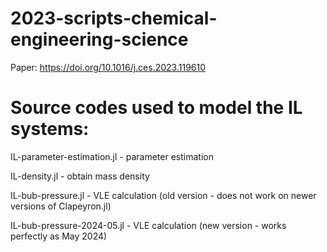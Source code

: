 # 2023-scripts-chemical-engineering-science
Paper: https://doi.org/10.1016/j.ces.2023.119610

# Source codes used to model the IL systems:


IL-parameter-estimation.jl - parameter estimation

IL-density.jl - obtain mass density

IL-bub-pressure.jl - VLE calculation (old version - does not work on newer versions of Clapeyron.jl)

IL-bub-pressure-2024-05.jl - VLE calculation (new version - works perfectly as May 2024)
